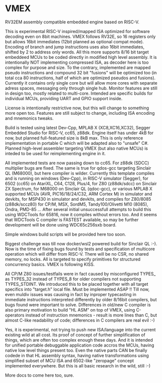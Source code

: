# VMEX

RV32EM assembly compatible embedded engine based on RISC-V.

This is experimental RISC-V inspired/mapped ISA optimized for software decoding even on 8bit machines.
VMEX follows RV32E, so 16 registers only but allows 16bit immediates (12bit planned as optional compat mode).
Encoding of branch and jump instructions uses also 16bit immediates, shifted by 2 to address only words.
All this more supports 8/16 bit target embeddeed MCUs to be coded directly in modified high level assembly.
It is intentionally NOT implementing compressed ISA, as decoder here is too complex for purpose and size.
To the contrary, implemented are mapped pseudo instructions and compound 32 bit "fusions" will be optimized too
(in total cca 80 instructions, half of which are optimized pseudos and fusions).
Currently it contains only single core but will allow more cores with separate adress spaces, messaging only
through single hub. Monitor features are still in design too, mostly related to multi-core.
Intended are specific builds for individual MCUs, providing UART and GPIO support inside.

License is intentionally restrictive now, but this will change to something more open too.
Features are still subject to change, including ISA encoding and mnemonics tweaks.

Build is tested using latest Dev-Cpp, MPLAB X (XC8,XC16,XC32), Segger Embedded Studio for RISC-V, cc65, z88dk.
Engine itself has under 4kB for now, but planned full-featured size is 8kB max.
This is only reference implementation in portable C which will be adapted also to "unsafe" C#.
Planned high-level assembler targeting VMEX (but also native MCUs) is inteded to be used for reimplementing engine in it.

All implemented tests are now passing down to cc65. For z88dk (SDCC) multiplier bugs are fixed.
The same is true for qdos-gcc targeting Sinclair QL (M68000), but here compiler is wilder.
Currently this template compiles and is running on windows (Dev-Cpp), in RISC-V simulator (Segger),
for 6502 (cc65) on AtariXL, C64, C128, Plus/4, for Z80 (z88dk/sdcc) on Sinclair ZX Spectrum,
for M68000 on Sinclair QL (qdoc-gcc), or various MPLAB X supported MCUs (AVR, PIC16/18/24/C32, ARM Cortex M)
in simulator and devkits, for MSP430 in simulator and devkits, and compiles for Z80/8085 (z88dk/sccz80)
for CP/M, MSX, SordM5, Tandy100/Olivetti M10 (8085), Ondra, PMD-85 ...
After several initial unsuccessfull attempts to build this using WDCTools for 65816, now it compiles without errors too.
And it seems that WDCTools C compiler is FASTEST available, so may be further development will be done using WDC65c256sxb board.

Simple windows build scripts will be provided here too soon.

Biggest challenge was till now docker/wsl2 powered build for Sinclair QL :-).
Now is the time of fixing bugs found by tests and specification of multicore operation which will differ from RISC-V.
There will be no CSR, no shared memory, no locks. All is targeted to specify primitives for structured concurrency basics.
VMEX is following KISS.

All CP/M Z80 issues/testfails were in fact caused by misconfigured TYPES_ as TYPES_32 instead of TYPES_8 for older compilers
not supporting TYPES_STDINT. We introduced this to be placed together with all target specifics into "target.h" local file.
Must be implemented ASAP !!
Till now, even muldiv issues was causing in fact by inproper typecasting in immediate instructions interpreted differently
by older 8/16bit compilers, but bugs found were important to solve.
Differences in old/new C compiler is also primary motivation to build "HL ASM" on top of VMEX, using C-operators
instead of instruction mnemonics - result is more lines than C, but almost C-like readability of code;
differences in C compilers are real evil :-)

Yes, it is experimental, not trying to push new ISA/language into the current existing wild at all cost.
Its proof of concept of further simplification of things, which are often too complex enough these days.
And it is intended for unified portable debuggable application code accros the MCUs,
having native low level things present too. Even the native parts CAN be finally codede in that HL assembly syntax,
having native transformations using simplified subset of MCU ISA and 6502-like "zeropage" concept implemented everywhere.
But this is all basic research in the wild, still :-)

More docs to come here too, sure.
